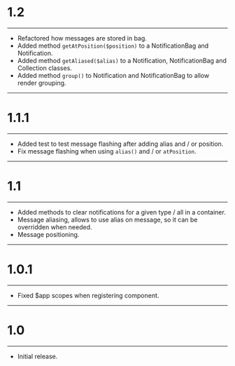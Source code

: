 # 1.2

---

* Refactored how messages are stored in bag.
* Added method ```getAtPosition($position)``` to a NotificationBag and Notification.
* Added method ```getAliased($alias)``` to a Notification, NotificationBag and Collection classes.
* Added method ```group()``` to Notification and NotificationBag to allow render grouping.

---

# 1.1.1

---

* Added test to test message flashing after adding alias and / or position.
* Fix message flashing when using ```alias()``` and / or ```atPosition```.

---

# 1.1

---

* Added methods to clear notifications for a given type / all in a container.
* Message aliasing, allows to use alias on message, so it can be overridden when needed.
* Message positioning.

---

# 1.0.1

---

* Fixed $app scopes when registering component.

---

# 1.0

---

* Initial release.